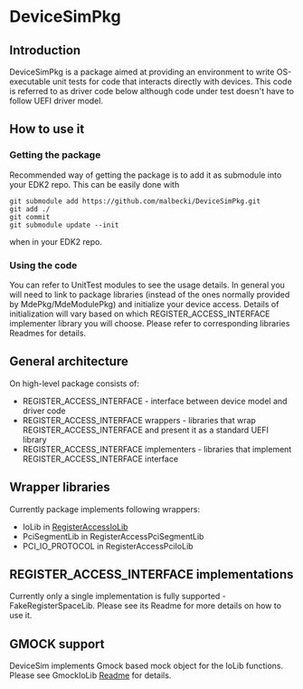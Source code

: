 # DeviceSimPkg

## Introduction

DeviceSimPkg is a package aimed at providing an environment to write OS-executable unit tests for code that interacts directly with devices.
This code is referred to as driver code below although code under test doesn't have to follow UEFI driver model.

## How to use it

### Getting the package

Recommended way of getting the package is to add it as submodule into your EDK2 repo. This can be easily done with

```
git submodule add https://github.com/malbecki/DeviceSimPkg.git
git add ./
git commit
git submodule update --init
```
when in your EDK2 repo.

### Using the code

You can refer to UnitTest modules to see the usage details. In general you will need to link to package libraries (instead of the ones normally provided by MdePkg/MdeModulePkg) and initialize your device access. Details of initialization will vary based on which REGISTER_ACCESS_INTERFACE implementer library you will
choose. Please refer to corresponding libraries Readmes for details.

## General architecture

On high-level package consists of:

* REGISTER_ACCESS_INTERFACE - interface between device model and driver code
* REGISTER_ACCESS_INTERFACE wrappers - libraries that wrap REGISTER_ACCESS_INTERFACE and present it as a standard UEFI library
* REGISTER_ACCESS_INTERFACE implementers - libraries that implement REGISTER_ACCESS_INTERFACE interface

## Wrapper libraries

Currently package implements following wrappers:

* IoLib in [RegisterAccessIoLib](/Library/RegisterAccessIoLib/Readme.md)
* PciSegmentLib in RegisterAccessPciSegmentLib
* PCI_IO_PROTOCOL in RegisterAccessPciIoLib

## REGISTER_ACCESS_INTERFACE implementations

Currently only a single implementation is fully supported - FakeRegisterSpaceLib. Please see its Readme for more details on how to use it.

## GMOCK support

DeviceSim implements Gmock based mock object for the IoLib functions. Please see GmockIoLib [Readme](/Library/MockIoLib//Readme.md) for details.
